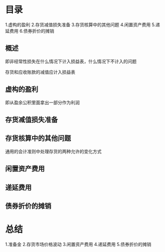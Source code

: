 # 目录
1.虚构的盈利
2.存货减值损失准备
3.存货核算中的其他问题
4.闲置资产费用
5.递延费用
6.债券折价的摊销

## 概述
  即非经常性损失在什么情况下计入损益表，什么情况下不计入的问题

  存货和应收账款的减值应计入损益表

## 虚构的盈利
  即从盈余公积里面拿出一部分作为利润

## 存货减值损失准备

## 存货核算中的其他问题
通用的会计准则中处理存货的两种允许的变化方式

## 闲置资产费用
## 递延费用
## 债券折价的摊销


# 总结
1.准备金
2.存货市场价格波动
3.闲置资产费用
4.递延费用
5.债券折价的摊销

  